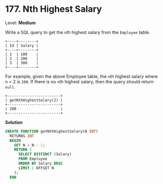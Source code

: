 # 177. Nth Highest Salary

Level: **Medium**

Write a SQL query to get the `n`th highest salary from the `Employee` table.

```
+----+--------+
| Id | Salary |
+----+--------+
| 1  | 100    |
| 2  | 200    |
| 3  | 300    |
+----+--------+
```

For example, given the above Employee table, the `n`th highest salary where n = 2 is `200`. If there is no `n`th highest salary, then the query should return `null`.

```
+------------------------+
| getNthHighestSalary(2) |
+------------------------+
| 200                    |
+------------------------+
```

**Solution**

```sql
CREATE FUNCTION getNthHighestSalary(N INT)
  RETURNS INT
  BEGIN
    SET N = N - 1;
    RETURN (
      SELECT DISTINCT (Salary)
      FROM Employee
      ORDER BY Salary DESC
      LIMIT 1 OFFSET N
    );
  END
```